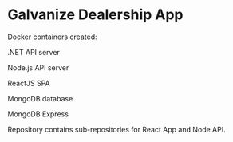 # Galvanize Dealership App
Docker containers created:

.NET API server

Node.js API server

ReactJS SPA

MongoDB database

MongoDB Express

Repository contains sub-repositories for React App and Node API.

